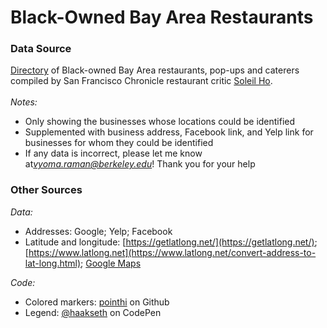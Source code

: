 # Black-Owned Bay Area Restaurants
### Data Source
[Directory](https://docs.google.com/spreadsheets/d/1mTthE5lwqVnTCIm3iQtQXLyxwK-pc17cuCp--BhAYX8/edit#gid=0) of Black-owned Bay Area restaurants, pop-ups and caterers compiled by San Francisco Chronicle restaurant critic [Soleil Ho](https://twitter.com/hooleil).<br /><br />
*Notes:*
- Only showing the businesses whose locations could be identified
- Supplemented with business address, Facebook link, and Yelp link for businesses for whom they could be identified
- If any data is incorrect, please let me know at*vyoma.raman@berkeley.edu*! Thank you for your help

### Other Sources
*Data:*
- Addresses: Google; Yelp; Facebook
- Latitude and longitude: [https://getlatlong.net/](https://getlatlong.net/); [https://www.latlong.net](https://www.latlong.net/convert-address-to-lat-long.html); [Google Maps](https://www.google.com/maps)

*Code:*
- Colored markers: [pointhi](https://github.com/pointhi/leaflet-color-markers) on Github
- Legend: [@haakseth](https://codepen.io/haakseth/pen/KQbjdO) on CodePen
